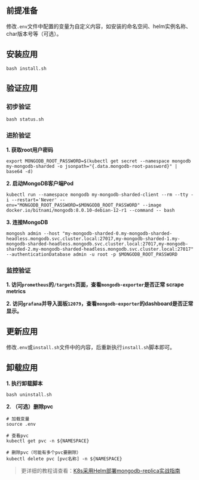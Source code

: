前提准备
---

修改`.env`文件中配置的变量为自定义内容，如安装的命名空间、helm实例名称、char版本号等（可选）。

安装应用
---

```shell
bash install.sh
```

验证应用
---

### 初步验证

```shell
bash status.sh
```

### 进阶验证

**1. 获取root用户密码**

```shell
export MONGODB_ROOT_PASSWORD=$(kubectl get secret --namespace mongodb my-mongodb-sharded -o jsonpath="{.data.mongodb-root-password}" | base64 -d)
```

**2. 启动MongoDB客户端Pod**

```shell
kubectl run --namespace mongodb my-mongodb-sharded-client --rm --tty -i --restart='Never' --env="MONGODB_ROOT_PASSWORD=$MONGODB_ROOT_PASSWORD" --image docker.io/bitnami/mongodb:8.0.10-debian-12-r1 --command -- bash
```

**3. 连接MongoDB**

```shell
mongosh admin --host "my-mongodb-sharded-0.my-mongodb-sharded-headless.mongodb.svc.cluster.local:27017,my-mongodb-sharded-1.my-mongodb-sharded-headless.mongodb.svc.cluster.local:27017,my-mongodb-sharded-2.my-mongodb-sharded-headless.mongodb.svc.cluster.local:27017" --authenticationDatabase admin -u root -p $MONGODB_ROOT_PASSWORD
```

### 监控验证

**1. 访问`prometheus`的`/targets`页面，查看`mongodb-exporter`是否正常 scrape metrics**

**2. 访问`grafana`并导入面板`12079`，查看`mongodb-exporter`的dashboard是否正常显示。**

更新应用
---

修改`.env`或`install.sh`文件中的内容，后重新执行`install.sh`脚本即可。

卸载应用
---

**1. 执行卸载脚本**

```shell
bash uninstall.sh
```

**2. （可选）删除pvc**

```shell
# 加载变量
source .env

# 查看pvc
kubectl get pvc -n ${NAMESPACE}

# 删除pvc（可能有多个pvc要删除）
kubectl delete pvc [pvc名称] -n ${NAMESPACE}
```

> 更详细的教程请查看：[K8s采用Helm部署mongodb-replica实战指南](https://lbs.wiki/pages/8d4c3fee/)
